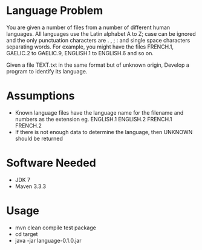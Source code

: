 # Language Problem

You are given a number of files from a number of different human languages. All languages use the 
Latin alphabet A to Z; case can be ignored and the only punctuation characters are . , ; : and single 
space characters separating words. For example, you might have the files FRENCH.1, GAELIC.2 to 
GAELIC.9, ENGLISH.1 to ENGLISH.6 and so on. 

Given a file TEXT.txt in the same format but of unknown origin, Develop a program to identify its 
language.

# Assumptions
- Known language files have the language name for the filename and numbers as the extension eg. ENGLISH.1 ENGLISH.2 FRENCH.1 FRENCH.2
- If there is not enough data to determine the language, then UNKNOWN should be returned

# Software Needed
- JDK 7
- Maven 3.3.3

# Usage
- mvn clean compile test package
- cd target
- java -jar language-0.1.0.jar 

